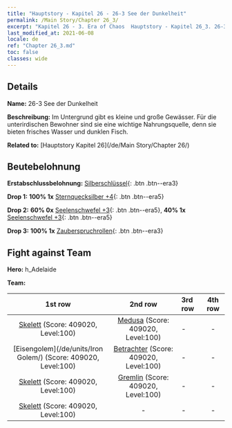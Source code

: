 ```yaml
---
title: "Hauptstory - Kapitel 26 - 26-3 See der Dunkelheit"
permalink: /Main Story/Chapter 26_3/
excerpt: "Kapitel 26 - 3. Era of Chaos  Hauptstory - Kapitel 26_3. 26-3 See der Dunkelheit"
last_modified_at: 2021-06-08
locale: de
ref: "Chapter 26_3.md"
toc: false
classes: wide
---
```


## Details

 **Name:** 26-3 See der Dunkelheit

 **Beschreibung:** Im Untergrund gibt es kleine und große Gewässer. Für die unterirdischen Bewohner sind sie eine wichtige Nahrungsquelle, denn sie bieten frisches Wasser und dunklen Fisch.

 **Related to:** [Hauptstory Kapitel 26](/de/Main Story/Chapter 26/)

## Beutebelohnung

 **Erstabschlussbelohnung:** [Silberschlüssel](/ItemsDE/con_693/){: .btn .btn--era3}

 **Drop 1:** **100% 1x** [Sternquecksilber +4](/ItemsDE/mat_91/){: .btn .btn--era5}

 **Drop 2:** **60% 0x** [Seelenschwefel +3](/ItemsDE/mat_85/){: .btn .btn--era5}, **40% 1x** [Seelenschwefel +3](/ItemsDE/mat_85/){: .btn .btn--era5}

 **Drop 3:** **100% 1x** [Zauberspruchrollen](/ItemsDE/con_694/){: .btn .btn--era3}


## Fight against Team
 **Hero:** h_Adelaide

 **Team:**


  | 1st row | 2nd row | 3rd row | 4th row |
  |:----:|:----:|:----|:----:|
  | [Skelett](/de/units/Skeleton/) (Score: 409020, Level:100)  | [Medusa](/de/units/Medusa/) (Score: 409020, Level:100)  | - | - |
  | [Eisengolem](/de/units/Iron Golem/) (Score: 409020, Level:100)  | [Betrachter](/de/units/Beholder/) (Score: 409020, Level:100)  | - | - |
  | [Skelett](/de/units/Skeleton/) (Score: 409020, Level:100)  | [Gremlin](/de/units/Gremlin/) (Score: 409020, Level:100)  | - | - |
  | [Skelett](/de/units/Skeleton/) (Score: 409020, Level:100)  | - | - | - |


